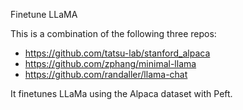 Finetune LLaMA

This is a combination of the following three repos:

- https://github.com/tatsu-lab/stanford_alpaca
- https://github.com/zphang/minimal-llama
- https://github.com/randaller/llama-chat

It finetunes LLaMa using the Alpaca dataset with Peft.

